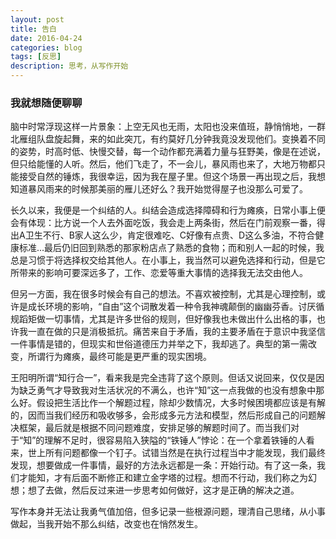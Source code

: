 ```yaml
---
layout: post
title: 告白
date: 2016-04-24
categories: blog
tags: [反思]
description: 思考，从写作开始
---
```



### 我就想随便聊聊

脑中时常浮现这样一片景象：上空无风也无雨，太阳也没来值班，静悄悄地，一群北雁组队盘旋起舞，来的如此突兀，有约莫好几分钟我竟没发现他们。变换着不同的姿势，时高时低、快慢交替，每一个动作都充满着力量与狂野美，像是在述说，但只给能懂的人听。然后，他们飞走了，不一会儿，暴风雨也来了，大地万物都只能接受自然的锤炼，我很幸运，因为我在屋子里。但这个场景一再出现之后，我想知道暴风雨来的时候那美丽的雁儿还好么？我开始觉得屋子也没那么可爱了。

长久以来，我便是一个纠结的人。纠结会造成选择障碍和行为瘫痪，日常小事上便会有体现：比方说一个人去外面吃饭，我会走上两条街，然后在门前观察一番，得出A卫生不行、B家人这么少，肯定很难吃、C好像有点贵、D这么多油，不符合健康标准...最后仍旧回到熟悉的那家粉店点了熟悉的食物；而和别人一起的时候，我总是习惯于将选择权交给其他人。在小事上，我当然可以避免选择和行动，但是它所带来的影响可要深远多了，工作、恋爱等重大事情的选择我无法交由他人。

但另一方面，我在很多时候会有自己的想法。不喜欢被控制，尤其是心理控制，或许是成长环境的影响，“自由”这个词散发着一种令我神魂颠倒的幽幽芬香。讨厌循规蹈矩做一切事情，尤其是许多世俗的规则，但好像我也未做出什么出格的事，也许我一直在做的只是消极抵抗。痛苦来自于矛盾，我的主要矛盾在于意识中我坚信一件事情是错的，但现实和世俗道德压力并举之下，我却逃了。典型的第一需改变，所谓行为瘫痪，最终可能是更严重的现实困境。

王阳明所谓“知行合一”，看来我是完全违背了这个原则。但话又说回来，仅仅是因为缺乏勇气才导致我对生活状况的不满么，也许“知”这一点我做的也没有想象中那么好。假设把生活比作一个解题过程，除却少数情况，大多时候困境都应该是有解的，因而当我们经历和吸收够多，会形成多元方法和模型，然后形成自己的问题解决框架，最后就是根据不同问题难度，安排足够的解题时间了。而当我们对于“知”的理解不足时，很容易陷入狭隘的“铁锤人”悖论：在一个拿着铁锤的人看来，世上所有问题都像一个钉子。试错当然是在执行过程当中才能发现，我们最终发现，想要做成一件事情，最好的方法永远都是一条：开始行动。有了这一条，我们才能知，才有后面不断修正和建立金字塔的过程。想而不行动，我们称之为幻想；想了去做，然后反过来进一步思考如何做好，这才是正确的解决之道。

写作本身并无法让我勇气值加倍，但多记录一些根源问题，理清自己思绪，从小事做起，当我开始不那么纠结，改变也在悄然发生。

